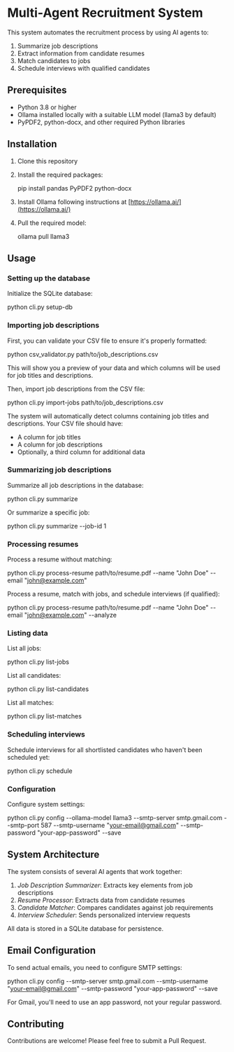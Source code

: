 # Multi-Agent Recruitment System

This system automates the recruitment process by using AI agents to:
1. Summarize job descriptions
2. Extract information from candidate resumes
3. Match candidates to jobs
4. Schedule interviews with qualified candidates

## Prerequisites

- Python 3.8 or higher
- Ollama installed locally with a suitable LLM model (llama3 by default)
- PyPDF2, python-docx, and other required Python libraries

## Installation

1. Clone this repository
2. Install the required packages:
   
   pip install pandas PyPDF2 python-docx
   
3. Install Ollama following instructions at [https://ollama.ai/](https://ollama.ai/)
4. Pull the required model:
   
   ollama pull llama3
   

## Usage

### Setting up the database

Initialize the SQLite database:


python cli.py setup-db


### Importing job descriptions

First, you can validate your CSV file to ensure it's properly formatted:


python csv_validator.py path/to/job_descriptions.csv


This will show you a preview of your data and which columns will be used for job titles and descriptions.

Then, import job descriptions from the CSV file:


python cli.py import-jobs path/to/job_descriptions.csv


The system will automatically detect columns containing job titles and descriptions. Your CSV file should have:
- A column for job titles
- A column for job descriptions 
- Optionally, a third column for additional data

### Summarizing job descriptions

Summarize all job descriptions in the database:


python cli.py summarize


Or summarize a specific job:


python cli.py summarize --job-id 1


### Processing resumes

Process a resume without matching:


python cli.py process-resume path/to/resume.pdf --name "John Doe" --email "john@example.com"


Process a resume, match with jobs, and schedule interviews (if qualified):


python cli.py process-resume path/to/resume.pdf --name "John Doe" --email "john@example.com" --analyze


### Listing data

List all jobs:


python cli.py list-jobs


List all candidates:


python cli.py list-candidates


List all matches:


python cli.py list-matches


### Scheduling interviews

Schedule interviews for all shortlisted candidates who haven't been scheduled yet:


python cli.py schedule


### Configuration

Configure system settings:


python cli.py config --ollama-model llama3 --smtp-server smtp.gmail.com --smtp-port 587 --smtp-username "your-email@gmail.com" --smtp-password "your-app-password" --save


## System Architecture

The system consists of several AI agents that work together:

1. *Job Description Summarizer*: Extracts key elements from job descriptions
2. *Resume Processor*: Extracts data from candidate resumes
3. *Candidate Matcher*: Compares candidates against job requirements
4. *Interview Scheduler*: Sends personalized interview requests

All data is stored in a SQLite database for persistence.

## Email Configuration

To send actual emails, you need to configure SMTP settings:


python cli.py config --smtp-server smtp.gmail.com --smtp-username "your-email@gmail.com" --smtp-password "your-app-password" --save


For Gmail, you'll need to use an app password, not your regular password.

## Contributing

Contributions are welcome! Please feel free to submit a Pull Request.